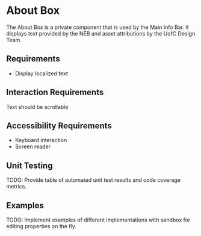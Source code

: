 # About Box

The About Box is a private component that is used by the Main Info Bar. It displays text provided by the NEB and asset attributions by the UofC Design Team.

## Requirements

* Display localized text

## Interaction Requirements

Text should be scrollable

## Accessibility Requirements

* Keyboard interaction
* Screen reader

## Unit Testing

TODO: Provide table of automated unit test results and code coverage metrics.

## Examples

TODO: Implement examples of different implementations with sandbox for editing
properties on the fly.
